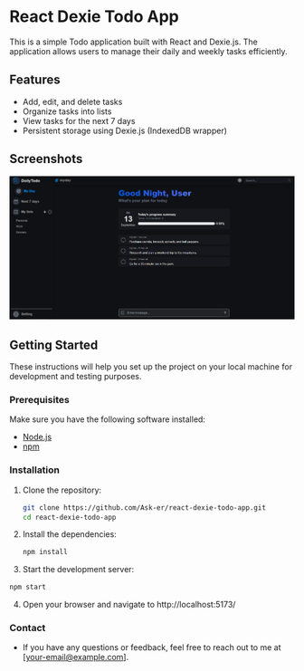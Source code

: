 # React Dexie Todo App

This is a simple Todo application built with React and Dexie.js. The application allows users to manage their daily and weekly tasks efficiently.

## Features

- Add, edit, and delete tasks
- Organize tasks into lists
- View tasks for the next 7 days
- Persistent storage using Dexie.js (IndexedDB wrapper)

## Screenshots

![Myday page](assets/photos/myday.png)

## Getting Started

These instructions will help you set up the project on your local machine for development and testing purposes.

### Prerequisites

Make sure you have the following software installed:

- [Node.js](https://nodejs.org/)
- [npm](https://www.npmjs.com/)

### Installation

1. Clone the repository:
   ```sh
   git clone https://github.com/Ask-er/react-dexie-todo-app.git
   cd react-dexie-todo-app
   ```
2. Install the dependencies:
   ```sh
   npm install
   ```
3. Start the development server:

```sh
npm start
```

4. Open your browser and navigate to http://localhost:5173/

### Contact

- If you have any questions or feedback, feel free to reach out to me at [your-email@example.com].
